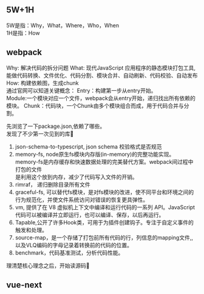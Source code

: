 ## 5W+1H
5W是指：Why，What，Where，Who，When     
1H是指：How 
## webpack  
Why: 解决代码的拆分问题 
What: 现代JavaScript 应用程序的静态模块打包工具,能做代码转换、文件优化、代码分割、模块合并、自动刷新、代码校验、自动发布    
How: 构建依赖图，生成chunk    
通过官网可以知道关键概念：
Entry：构建第一步从entry开始。  
Module:一个模块对应一个文件，webpack会从entry开始，递归找出所有依赖的模块。 
Chunk：代码块，一个Chunk由多个模块组合而成，用于代码合并与分割。    
 
先浏览了一下package.json,依赖了哪些。        
发现了不少第一次见到的库<span class="emoj">🙉</span>
1. json-schema-to-typescript, json schema 校验格式是否规范
2. memory-fs, node原生fs模块内存版(in-memory)的完整功能实现。   
memory-fs是内存缓存和快速数据处理的完美替代方案。webpack间过程中打包的文件  
是利用这个放到内存，减少了代码写入文件的开销。  
3. rimraf， 递归删除目录所有文件    
4. graceful-fs, 可以替代fs模块，是对fs模块的改进，使不同平台和环境之间的行为规范化，并使文件系统访问对错误的恢复更具弹性。      
5. vm, 提供了在 V8 虚拟机上下文中编译和运行代码的一系列 API。JavaScript 代码可以被编译并立即运行，也可以编译、保存，以后再运行。  
6. Tapable,公开了许多Hook类，可用于为插件创建钩子。专注于自定义事件的触发和处理。
7. source-map，是一个存储了打包前所有代码的行，列信息的mapping文件,,以及VLQ编码的字母记录着转换前的代码的位置。
8. benchmark，代码基准测试，分析代码性能。   


理清楚核心理念之后，开始读源码<span class="emoj">🔞</span>      
    

## vue-next 

